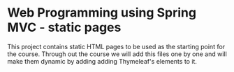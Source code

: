 # Web Programming using Spring MVC - static pages

This project contains static HTML pages to be used as the starting point for the course. 
Through out the course we will add this files one by one and will make them dynamic by adding adding Thymeleaf's elements to it.  

